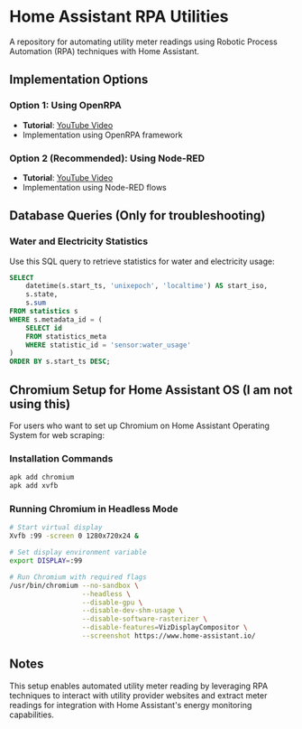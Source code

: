 # Home Assistant RPA Utilities

A repository for automating utility meter readings using Robotic Process Automation (RPA) techniques with Home Assistant.

## Implementation Options

### Option 1: Using OpenRPA
- **Tutorial**: [YouTube Video](https://www.youtube.com/watch?v=I5dfFuoYgMg&t)
- Implementation using OpenRPA framework

### Option 2 (Recommended): Using Node-RED
- **Tutorial**: [YouTube Video](https://www.youtube.com/watch?v=I5dfFuoYgMg&t)
- Implementation using Node-RED flows

## Database Queries (Only for troubleshooting)

### Water and Electricity Statistics
Use this SQL query to retrieve statistics for water and electricity usage:

```sql
SELECT 
    datetime(s.start_ts, 'unixepoch', 'localtime') AS start_iso,
    s.state, 
    s.sum 
FROM statistics s
WHERE s.metadata_id = (
    SELECT id 
    FROM statistics_meta 
    WHERE statistic_id = 'sensor:water_usage'
)
ORDER BY s.start_ts DESC;
```

## Chromium Setup for Home Assistant OS (I am not using this)

For users who want to set up Chromium on Home Assistant Operating System for web scraping:

### Installation Commands
```bash
apk add chromium
apk add xvfb
```

### Running Chromium in Headless Mode
```bash
# Start virtual display
Xvfb :99 -screen 0 1280x720x24 &

# Set display environment variable
export DISPLAY=:99

# Run Chromium with required flags
/usr/bin/chromium --no-sandbox \
                  --headless \
                  --disable-gpu \
                  --disable-dev-shm-usage \
                  --disable-software-rasterizer \
                  --disable-features=VizDisplayCompositor \
                  --screenshot https://www.home-assistant.io/
```

## Notes

This setup enables automated utility meter reading by leveraging RPA techniques to interact with utility provider websites and extract meter readings for integration with Home Assistant's energy monitoring capabilities.
